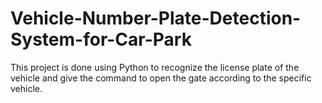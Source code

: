 # Vehicle-Number-Plate-Detection-System-for-Car-Park
This project is done using Python to recognize the license plate of the vehicle and give the command to open the gate according to the specific vehicle. 
